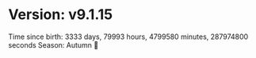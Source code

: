 # Version: v9.1.15
Time since birth: 3333 days, 79993 hours, 4799580 minutes, 287974800 seconds
Season: Autumn 🍁
